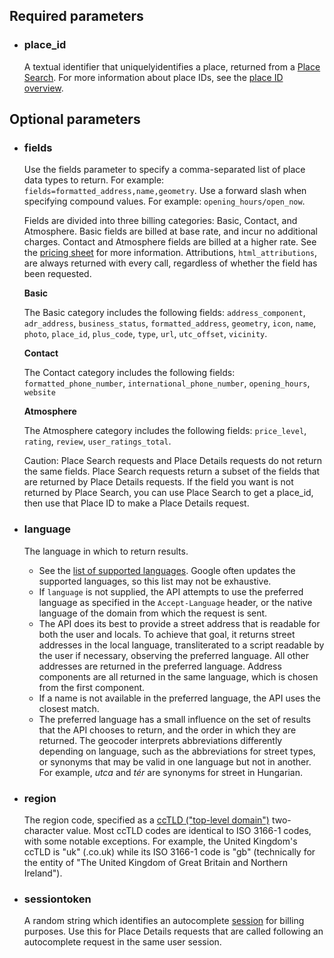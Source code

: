 <!--- This is a generated file, do not edit! -->
<!--- [START maps_http_parameters_placenearbysearch] -->
<h2 id="required-parameters">Required parameters</h2>

-   <h3 id="place_id">place_id</h3>

    A textual identifier that uniquelyidentifies a place, returned from a [Place Search](https://developers.google.com/maps/documentation/places/web-service/search).
    For more information about place IDs, see the [place ID overview](https://developers.google.com/maps/documentation/places/web-service/place-id).

<h2 id="optional-parameters">Optional parameters</h2>

-   <h3 id="fields">fields</h3>

    Use the fields parameter to specify a comma-separated list of place data types to return. For example: `fields=formatted_address,name,geometry`. Use a forward slash when specifying compound values. For example: `opening_hours/open_now`.

    Fields are divided into three billing categories: Basic, Contact, and Atmosphere. Basic fields are billed at base rate, and incur no additional charges. Contact and Atmosphere fields are billed at a higher rate. See the [pricing sheet](https://cloud.google.com/maps-platform/pricing/sheet/) for more information. Attributions, `html_attributions`, are always returned with every call, regardless of whether the field has been requested.

    **Basic**

    The Basic category includes the following fields: `address_component`, `adr_address`, `business_status`, `formatted_address`, `geometry`, `icon`, `name`, `photo`, `place_id`, `plus_code`, `type`, `url`, `utc_offset`, `vicinity`.

    **Contact**

    The Contact category includes the following fields: `formatted_phone_number`, `international_phone_number`, `opening_hours`, `website`

    **Atmosphere**

    The Atmosphere category includes the following fields: `price_level`, `rating`, `review`, `user_ratings_total`.

    <div class="caution">Caution: Place Search requests and Place Details requests do not return the same fields. Place Search requests return a subset of the fields that are returned by Place Details requests. If the field you want is not returned by Place Search, you can use Place Search to get a place_id, then use that Place ID to make a Place Details request.</div>

-   <h3 id="language">language</h3>

    The language in which to return results.

    -   See the [list of supported languages](https://developers.google.com/maps/faq#languagesupport). Google often updates the supported languages, so this list may not be exhaustive.
    -   If `language` is not supplied, the API attempts to use the preferred language as specified in the `Accept-Language` header, or the native language of the domain from which the request is sent.
    -   The API does its best to provide a street address that is readable for both the user and locals. To achieve that goal, it returns street addresses in the local language, transliterated to a script readable by the user if necessary, observing the preferred language. All other addresses are returned in the preferred language. Address components are all returned in the same language, which is chosen from the first component.
    -   If a name is not available in the preferred language, the API uses the closest match.
    -   The preferred language has a small influence on the set of results that the API chooses to return, and the order in which they are returned. The geocoder interprets abbreviations differently depending on language, such as the abbreviations for street types, or synonyms that may be valid in one language but not in another. For example, *utca* and *tér* are synonyms for street in Hungarian.

-   <h3 id="region">region</h3>

    The region code, specified as a [ccTLD ("top-level domain")](https://en.wikipedia.org/wiki/List_of_Internet_top-level_domains#Country_code_top-level_domains) two-character value. Most ccTLD codes are identical to ISO 3166-1 codes, with some notable exceptions. For example, the United Kingdom's ccTLD is "uk" (.co.uk) while its ISO 3166-1 code is "gb" (technically for the entity of "The United Kingdom of Great Britain and Northern Ireland").

-   <h3 id="sessiontoken">sessiontoken</h3>

    A random string which identifies an autocomplete [session](https://developers.google.com/maps/documentation/places/web-service/details#session_tokens) for billing purposes. Use this for Place Details requests that are called following an autocomplete request in the same user session.

<!--- [END maps_http_parameters_placenearbysearch] -->